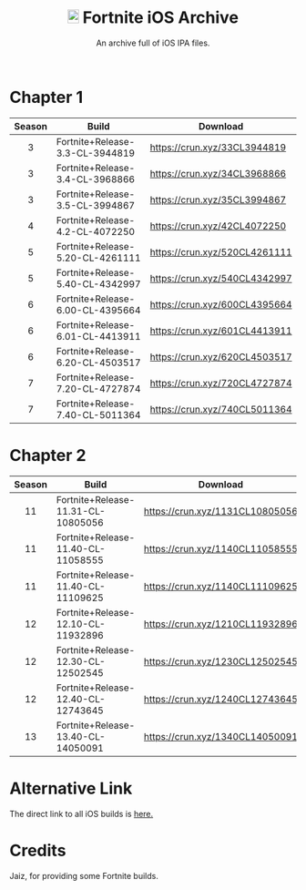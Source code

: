 
<div align=center>

# <img src="https://cdn.discordapp.com/attachments/751304558453719176/936194213199093810/rsz_1rsz_1apple_logo_greysvg.png" alt="Apple Logo" width="20" height="24"> Fortnite iOS Archive
An archive full of iOS IPA files.

</div>
<br>

# Chapter 1

| Season | Build | Download | 
| :---: | ----------- | ----------- | 
| 3 | Fortnite+Release-3.3-CL-3944819 | https://crun.xyz/33CL3944819 |
| 3 | Fortnite+Release-3.4-CL-3968866 | https://crun.xyz/34CL3968866 |
| 3 | Fortnite+Release-3.5-CL-3994867 | https://crun.xyz/35CL3994867 |
| 4 | Fortnite+Release-4.2-CL-4072250 | https://crun.xyz/42CL4072250 |
| 5 | Fortnite+Release-5.20-CL-4261111 | https://crun.xyz/520CL4261111 |
| 5 | Fortnite+Release-5.40-CL-4342997 | https://crun.xyz/540CL4342997 |
| 6 | Fortnite+Release-6.00-CL-4395664 | https://crun.xyz/600CL4395664 |
| 6 | Fortnite+Release-6.01-CL-4413911 | https://crun.xyz/601CL4413911 |
| 6 | Fortnite+Release-6.20-CL-4503517 | https://crun.xyz/620CL4503517 |
| 7 | Fortnite+Release-7.20-CL-4727874 | https://crun.xyz/720CL4727874 |
| 7 | Fortnite+Release-7.40-CL-5011364 | https://crun.xyz/740CL5011364 |

# Chapter 2

| Season | Build | Download |
| :---: | ----------- | ----------- | 
| 11 | Fortnite+Release-11.31-CL-10805056 | https://crun.xyz/1131CL10805056 |
| 11 | Fortnite+Release-11.40-CL-11058555 | https://crun.xyz/1140CL11058555 |
| 11 | Fortnite+Release-11.40-CL-11109625 | https://crun.xyz/1140CL11109625 |
| 12 | Fortnite+Release-12.10-CL-11932896 | https://crun.xyz/1210CL11932896 |
| 12 | Fortnite+Release-12.30-CL-12502545 | https://crun.xyz/1230CL12502545 |
| 12 | Fortnite+Release-12.40-CL-12743645 | https://crun.xyz/1240CL12743645 |
| 13 | Fortnite+Release-13.40-CL-14050091 | https://crun.xyz/1340CL14050091 |

# Alternative Link
The direct link to all iOS builds is [here.](https://drive.google.com/drive/folders/1lKzmW-szqWizauC8VhzzJFswrFx4WTpI?usp=sharing "Crunnie's iOS Archive")

# Credits
Jaiz, for providing some Fortnite builds.







